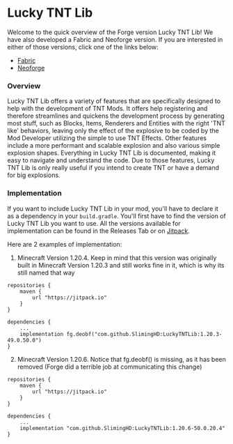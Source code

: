 # Lucky TNT Lib

Welcome to the quick overview of the Forge version Lucky TNT Lib! We have also developed a Fabric and Neoforge version. 
If you are interested in either of those versions, click one of the links below:

- [Fabric](https://github.com/SlimingHD/Fabric-LuckyTNTLib)
- [Neoforge](https://github.com/SlimingHD/Neo-LuckyTNTLib)

### Overview

Lucky TNT Lib offers a variety of features that are specifically designed to help with the development of TNT Mods. It offers help registering and therefore streamlines and quickens the development process by generating most stuff, such as Blocks, Items, Renderers and Entities with the right 'TNT like' behaviors, leaving only the effect of the explosive to be coded by the Mod Developer utilizing the simple to use TNT Effects. Other features include a more performant and scalable explosion and also various simple explosion shapes. Everything in Lucky TNT Lib is documented, making it easy to navigate and understand the code. Due to those features, Lucky TNT Lib is only really useful if you intend to create TNT or have a demand for big explosions.

### Implementation

If you want to include Lucky TNT Lib in your mod, you'll have to declare it as a dependency in your `build.gradle`. You'll first have to find the version of Lucky TNT Lib you want to use. All the versions available for implementation can be found in the Releases Tab or on [Jitpack](https://jitpack.io/#SlimingHD/LuckyTNTLib).

Here are 2 examples of implementation:
1. Minecraft Version 1.20.4. Keep in mind that this version was originally built in Minecraft Version 1.20.3 and still works fine in it, which is why its still named that way
```
repositories {
    maven {
        url "https://jitpack.io"
    }
}

dependencies {
    ...
    implementation fg.deobf("com.github.SlimingHD:LuckyTNTLib:1.20.3-49.0.50.0")
}
```
2. Minecraft Version 1.20.6. Notice that fg.deobf() is missing, as it has been removed (Forge did a terrible job at communicating this change) 
```
repositories {
    maven {
        url "https://jitpack.io"
    }
}

dependencies {
    ...
    implementation "com.github.SlimingHD:LuckyTNTLib:1.20.6-50.0.20.4"
}
```
